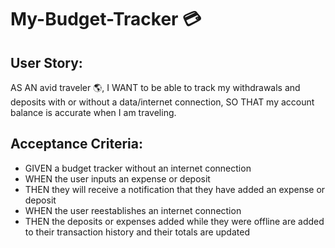 # My-Budget-Tracker 💳

## User Story:
AS AN avid traveler 🌎, I WANT to be able to track my withdrawals and deposits with or without a data/internet connection, SO THAT my account balance is accurate when I am traveling. 

## Acceptance Criteria:
* GIVEN a budget tracker without an internet connection
* WHEN the user inputs an expense or deposit
* THEN they will receive a notification that they have added an expense or deposit
* WHEN the user reestablishes an internet connection
* THEN the deposits or expenses added while they were offline are added to their transaction history and their totals are updated
